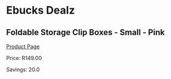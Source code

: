 
# Ebucks Dealz
## Foldable Storage Clip Boxes - Small - Pink
[Product Page](https://www.ebucks.com/web/shop/productSelected.do?prodId=1158485270&catId=714962196)

Price: R149.00

Savings: 20.0


	